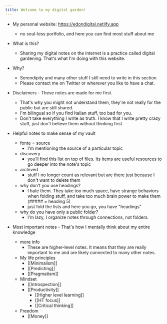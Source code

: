```yaml
---
title: Welcome to my digital garden!
---
```


- My personal website: https://edondigital.netlify.app
	- no soul-less portfolio, and here you can find most stuff about me

- What is this?
	- Sharing my digital notes on the internet is a practice called digital gardening. That's what I'm doing with this website.
- Why?
	- Serendipity and many other stuff I still need to write in this section
	- Please contact me on Twitter or wherever you like to have a chat.
- Disclaimers - These notes are made for me first. 
	- That's why you might not understand them, they're not really for the public but are still shared.
	- I'm bilingual so if you find Italian stuff, too bad for you.
	- Don't take everything I write as truth. I know that I write pretty crazy stuff, just don't believe them without thinking first

- Helpful notes to make sense of my vault
	- fonte = source
		- I'm mentioning the source of a particular topic
	- discovery
		- you'll find this list on top of files. Its items are useful resources to go deeper into the note's topic
	- archived
		- stuff I no longer count as relevant but are there just because I don't want to delete them
	- why don't you use headings?
		- I hate them. They take too much space, have strange behaviors when folding stuff, and take too much brain power to make them (##### = heading 5)
		- just fold the lists and here you go, you have "headings"
	- why do you have only a public folder?
		- I'm lazy, I organize notes through connections, not folders.

- Most important notes - That's how I mentally think about my entire knowledge
	- more info
		- These are higher-level notes. It means that they are really important to me and are likely connected to many other notes.
	- My life principles
		- [[Minimalism]]
		- [[Predicting]]
		- [[Pragmatism]]	
	 - Mindset
		- [[Introspection]]
		- [[Productivity]]
			- [[Higher level learning]]
			- [[HT focus]]
			- [[Critical thinking]]
	- Freedom
		- [[Money]]
